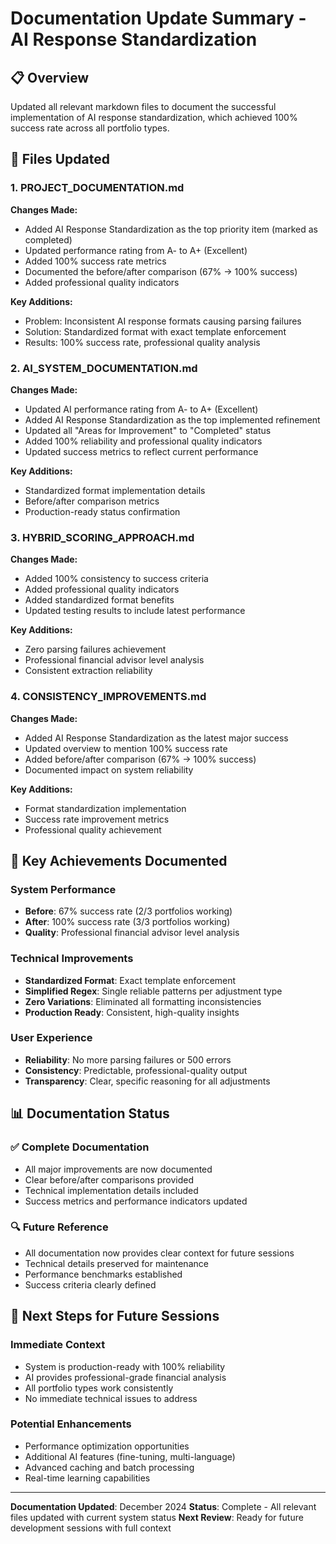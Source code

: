 # Documentation Update Summary - AI Response Standardization

## 📋 Overview
Updated all relevant markdown files to document the successful implementation of AI response standardization, which achieved 100% success rate across all portfolio types.

## 📝 Files Updated

### 1. **PROJECT_DOCUMENTATION.md**
**Changes Made:**
- Added AI Response Standardization as the top priority item (marked as completed)
- Updated performance rating from A- to A+ (Excellent)
- Added 100% success rate metrics
- Documented the before/after comparison (67% → 100% success)
- Added professional quality indicators

**Key Additions:**
- Problem: Inconsistent AI response formats causing parsing failures
- Solution: Standardized format with exact template enforcement
- Results: 100% success rate, professional quality analysis

### 2. **AI_SYSTEM_DOCUMENTATION.md**
**Changes Made:**
- Updated AI performance rating from A- to A+ (Excellent)
- Added AI Response Standardization as the top implemented refinement
- Updated all "Areas for Improvement" to "Completed" status
- Added 100% reliability and professional quality indicators
- Updated success metrics to reflect current performance

**Key Additions:**
- Standardized format implementation details
- Before/after comparison metrics
- Production-ready status confirmation

### 3. **HYBRID_SCORING_APPROACH.md**
**Changes Made:**
- Added 100% consistency to success criteria
- Added professional quality indicators
- Added standardized format benefits
- Updated testing results to include latest performance

**Key Additions:**
- Zero parsing failures achievement
- Professional financial advisor level analysis
- Consistent extraction reliability

### 4. **CONSISTENCY_IMPROVEMENTS.md**
**Changes Made:**
- Added AI Response Standardization as the latest major success
- Updated overview to mention 100% success rate
- Added before/after comparison (67% → 100% success)
- Documented impact on system reliability

**Key Additions:**
- Format standardization implementation
- Success rate improvement metrics
- Professional quality achievement

## 🎯 Key Achievements Documented

### **System Performance**
- **Before**: 67% success rate (2/3 portfolios working)
- **After**: 100% success rate (3/3 portfolios working)
- **Quality**: Professional financial advisor level analysis

### **Technical Improvements**
- **Standardized Format**: Exact template enforcement
- **Simplified Regex**: Single reliable patterns per adjustment type
- **Zero Variations**: Eliminated all formatting inconsistencies
- **Production Ready**: Consistent, high-quality insights

### **User Experience**
- **Reliability**: No more parsing failures or 500 errors
- **Consistency**: Predictable, professional-quality output
- **Transparency**: Clear, specific reasoning for all adjustments

## 📊 Documentation Status

### **✅ Complete Documentation**
- All major improvements are now documented
- Clear before/after comparisons provided
- Technical implementation details included
- Success metrics and performance indicators updated

### **🔍 Future Reference**
- All documentation now provides clear context for future sessions
- Technical details preserved for maintenance
- Performance benchmarks established
- Success criteria clearly defined

## 🚀 Next Steps for Future Sessions

### **Immediate Context**
- System is production-ready with 100% reliability
- AI provides professional-grade financial analysis
- All portfolio types work consistently
- No immediate technical issues to address

### **Potential Enhancements**
- Performance optimization opportunities
- Additional AI features (fine-tuning, multi-language)
- Advanced caching and batch processing
- Real-time learning capabilities

---

**Documentation Updated**: December 2024
**Status**: Complete - All relevant files updated with current system status
**Next Review**: Ready for future development sessions with full context 